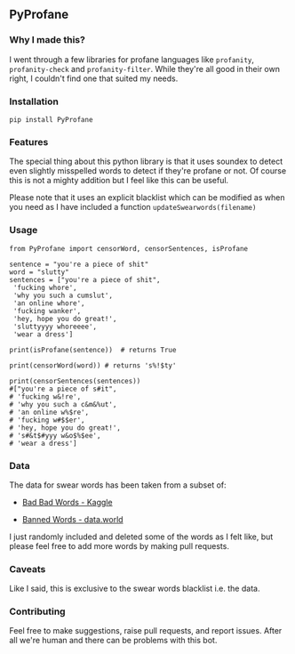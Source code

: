 ## PyProfane

### Why I made this?

I went through a few libraries for profane languages like `profanity`, `profanity-check` and `profanity-filter`. While they're all good in their own right, I couldn't find one that suited my needs. 

### Installation

`pip install PyProfane`

### Features

The special thing about this python library is that it uses soundex to detect even slightly misspelled words to detect if they're profane or not. Of course this is not a mighty addition but I feel like this can be useful. 

Please note that it uses an explicit blacklist which can be modified as when you need as I have included a function `updateSwearwords(filename)` 

### Usage

`from PyProfane import censorWord, censorSentences, isProfane`

```
sentence = "you're a piece of shit"
word = "slutty"
sentences = ["you're a piece of shit",
 'fucking whore',
 'why you such a cumslut',
 'an online whore',
 'fucking wanker',
 'hey, hope you do great!',
 'sluttyyyy whoreeee',
 'wear a dress']

print(isProfane(sentence))  # returns True

print(censorWord(word)) # returns 's%!$ty'

print(censorSentences(sentences))
#["you're a piece of s#it",
# 'fucking w&!re',
# 'why you such a c&m&%ut',
# 'an online w%$re',
# 'fucking w#$$er',
# 'hey, hope you do great!',
# 's#&t$#yyy w&o$%$ee',
# 'wear a dress']
```

### Data

The data for swear words has been taken from a subset of:

- [Bad Bad Words - Kaggle](https://www.kaggle.com/nicapotato/bad-bad-words)

- [Banned Words - data.world](https://data.world/natereed/banned-words-list)

I just randomly included and deleted some of the words as I felt like, but please feel free to add more words by making pull requests.

### Caveats

Like I said, this is exclusive to the swear words blacklist i.e. the data.

### Contributing

Feel free to make suggestions, raise pull requests, and report issues. After all we're human and there can be problems with this bot.